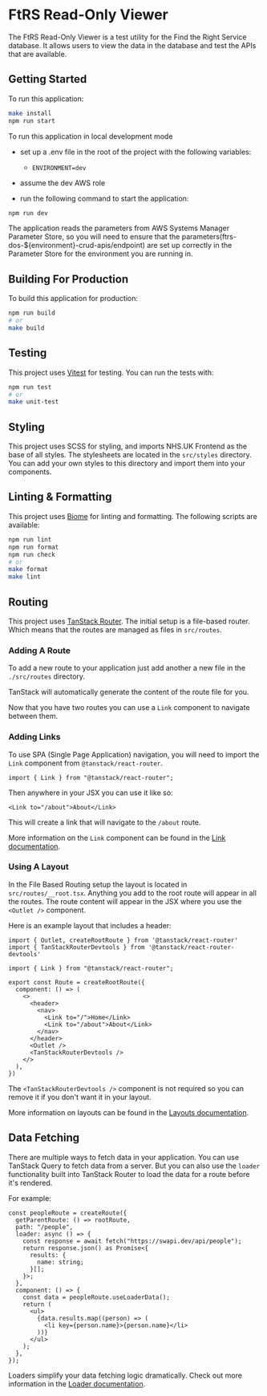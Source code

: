 # FtRS Read-Only Viewer

The FtRS Read-Only Viewer is a test utility for the Find the Right Service database. It allows users to view the data in the database and test the APIs that are available.

## Getting Started

To run this application:

```bash
make install
npm run start
```


To run this application in local development mode

- set up a .env file in the root of the project with the following variables:
  - `ENVIRONMENT=dev`

- assume the dev AWS role

- run the following command to start the application:

```bash
npm run dev
```

The application reads the parameters from AWS Systems Manager Parameter Store, so you will need to ensure that the parameters(ftrs-dos-${environment}-crud-apis/endpoint) are set up correctly in the Parameter Store for the environment you are running in.

## Building For Production

To build this application for production:

```bash
npm run build
# or
make build
```

## Testing

This project uses [Vitest](https://vitest.dev/) for testing. You can run the tests with:

```bash
npm run test
# or
make unit-test
```

## Styling

This project uses SCSS for styling, and imports NHS.UK Frontend as the base of all styles. The stylesheets are located in the `src/styles` directory. You can add your own styles to this directory and import them into your components.

## Linting & Formatting

This project uses [Biome](https://biomejs.dev/) for linting and formatting. The following scripts are available:

```bash
npm run lint
npm run format
npm run check
# or
make format
make lint
```

## Routing

This project uses [TanStack Router](https://tanstack.com/router). The initial setup is a file-based router. Which means that the routes are managed as files in `src/routes`.

### Adding A Route

To add a new route to your application just add another a new file in the `./src/routes` directory.

TanStack will automatically generate the content of the route file for you.

Now that you have two routes you can use a `Link` component to navigate between them.

### Adding Links

To use SPA (Single Page Application) navigation, you will need to import the `Link` component from `@tanstack/react-router`.

```tsx
import { Link } from "@tanstack/react-router";
```

Then anywhere in your JSX you can use it like so:

```tsx
<Link to="/about">About</Link>
```

This will create a link that will navigate to the `/about` route.

More information on the `Link` component can be found in the [Link documentation](https://tanstack.com/router/v1/docs/framework/react/api/router/linkComponent).

### Using A Layout

In the File Based Routing setup the layout is located in `src/routes/__root.tsx`. Anything you add to the root route will appear in all the routes. The route content will appear in the JSX where you use the `<Outlet />` component.

Here is an example layout that includes a header:

```tsx
import { Outlet, createRootRoute } from '@tanstack/react-router'
import { TanStackRouterDevtools } from '@tanstack/react-router-devtools'

import { Link } from "@tanstack/react-router";

export const Route = createRootRoute({
  component: () => (
    <>
      <header>
        <nav>
          <Link to="/">Home</Link>
          <Link to="/about">About</Link>
        </nav>
      </header>
      <Outlet />
      <TanStackRouterDevtools />
    </>
  ),
})
```

The `<TanStackRouterDevtools />` component is not required so you can remove it if you don't want it in your layout.

More information on layouts can be found in the [Layouts documentation](https://tanstack.com/router/latest/docs/framework/react/guide/routing-concepts#layouts).

## Data Fetching

There are multiple ways to fetch data in your application. You can use TanStack Query to fetch data from a server. But you can also use the `loader` functionality built into TanStack Router to load the data for a route before it's rendered.

For example:

```tsx
const peopleRoute = createRoute({
  getParentRoute: () => rootRoute,
  path: "/people",
  loader: async () => {
    const response = await fetch("https://swapi.dev/api/people");
    return response.json() as Promise<{
      results: {
        name: string;
      }[];
    }>;
  },
  component: () => {
    const data = peopleRoute.useLoaderData();
    return (
      <ul>
        {data.results.map((person) => (
          <li key={person.name}>{person.name}</li>
        ))}
      </ul>
    );
  },
});
```

Loaders simplify your data fetching logic dramatically. Check out more information in the [Loader documentation](https://tanstack.com/router/latest/docs/framework/react/guide/data-loading#loader-parameters).
